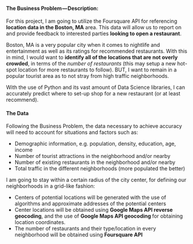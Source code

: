<div class="section-inner sectionLayout--insetColumn">
<h4 name="fdbd" class="graf graf--h4 graf--leading">
<strong class="markup--strong markup--h4-strong">The Business Problem&#8202;—&#8202;Description:</strong></h4>
<p name="ca01" class="graf graf--p graf-after--h4">
For this project, I am going to utilize the Foursquare API for referencing 
<strong class="markup--strong markup--p-strong">location data in the Boston, MA</strong> area.
This data will allow us to report on and provide feedback to interested parties 
<strong class="markup--strong markup--p-strong">looking to open a restaurant</strong>.</p>
<p name="9c9a" class="graf graf--p graf-after--p">Boston, MA is a very popular city when it comes to nightlife and 
entertainment as well as its ratings for recommended restaurants. With this in mind, 
I would want to <strong class="markup--strong markup--p-strong">identify all of the locations that are not overly 
crowded</strong>, in terms of the <em class="markup--em markup--p-em">number of restaurants</em> 
(this may setup a new hot-spot location for more restaurants to follow). BUT, I want to remain in a popular 
tourist area as to not stray from high traffic neighborhoods.</p>
<p name="ee85" class="graf graf--p graf-after--p">
With the use of Python and its vast amount of Data Science libraries, I can accurately predict where to set-up 
shop for a new restaurant (or at least recommend).</p><h4 name="24c2" class="graf graf--h4 graf-after--p">The Data</h4>
<p name="7ed6" class="graf graf--p graf-after--h4">Following the Business Problem, the data necessary to achieve 
accuracy will need to account for situations and factors such as:</p>
<ul class="postList">
<li name="d00f" class="graf graf--li graf-after--p">Demographic information, e.g. population, density, education, 
age, income</li>
<li name="2ee1" class="graf graf--li graf-after--li">Number of tourist attractions in the neighborhood 
and/or nearby</li>
<li name="6356" class="graf graf--li graf-after--li">Number of existing restaurants in the neighborhood
and/or nearby</li>
<li name="7a32" class="graf graf--li graf-after--li">Total traffic in the different neighborhoods (more populated 
the better)</li>
</ul>
<p name="3a94" class="graf graf--p graf-after--li">I am going to stay within a certain radius of the city center, 
for defining our neighborhoods in a grid-like fashion:</p>
<ul class="postList">
<li name="629f" class="graf graf--li graf-after--p">Centers of potential locations will be generated with the use
 of algorithms and approximate addresses of the potential centers</li>
 <li name="f13f" class="graf graf--li graf-after--li">Center locations will be obtained using 
 <strong class="markup--strong markup--li-strong">Google Maps API reverse geocoding</strong>, and the use of 
 <strong class="markup--strong markup--li-strong">Google Maps API geocoding </strong>for obtaining location 
 coordinates.</li>
 <li name="ae03" class="graf graf--li graf-after--li graf--trailing">The number of restaurants and their 
 type/location in every neighborhood will be obtained using <strong class="markup--strong markup--li-strong">Foursquare
 API</strong></li>
 </ul>
 </div>